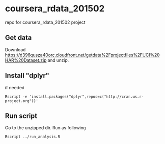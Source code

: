 # coursera_rdata_201502
repo for coursera_rdata_201502 project

## Get data ##
Download 
https://d396qusza40orc.cloudfront.net/getdata%2Fprojectfiles%2FUCI%20HAR%20Dataset.zip
and unzip.

## Install "dplyr" ##
if needed
```
Rscript -e 'install.packages("dplyr",repos=c("http://cran.us.r-project.org"))' 
```

## Run script ##
Go to the unzipped dir.
Run as following
```
Rscript ../run_analysis.R
```
